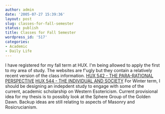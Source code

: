 ```yaml
---
author: admin
date: '2005-07-27 15:39:36'
layout: post
slug: classes-for-fall-semester
status: publish
title: Classes for Fall Semester
wordpress_id: '517'
categories:
- Academic
- Daily Life
---
```


I have registered for my fall term at HUX. I'm being allowed to apply
the first to my area of study. The websites are f'ugly but they contain
a relatively recent version of the class information. [HUX 542 - THE
PARA-RATIONAL PERSPECTIVE](http://www.csudh.edu/hux/syllabi/542/) [HUX
544 - THE INDIVIDUAL AND SOCIETY](http://www.csudh.edu/hux/syllabi/544/)
For Winter term, I should be designing an indepdent study to engage with
some of the current, academic scholarship on Western Esotericism.
Current provisional idea for my thesis is to possibly look at the Sphere
Group of the Golden Dawn. Backup ideas are still relating to aspects of
Masonry and Rosicrucianism.
